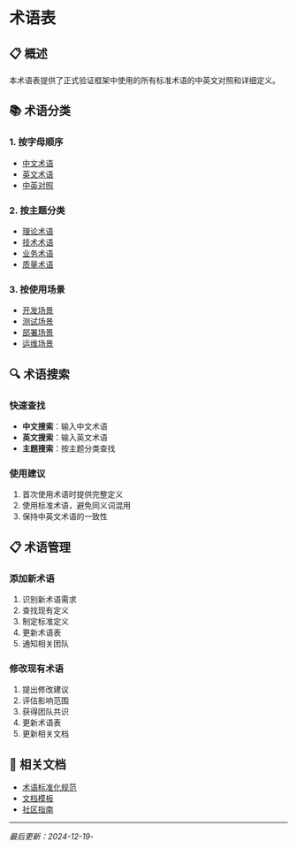 # 术语表

## 📋 概述

本术语表提供了正式验证框架中使用的所有标准术语的中英文对照和详细定义。

## 📚 术语分类

### 1. 按字母顺序

- [中文术语](chinese.md)
- [英文术语](english.md)
- [中英对照](bilingual.md)

### 2. 按主题分类

- [理论术语](definitions.md#理论术语)
- [技术术语](definitions.md#技术术语)
- [业务术语](definitions.md#业务术语)
- [质量术语](definitions.md#质量术语)

### 3. 按使用场景

- [开发场景](definitions.md#开发场景)
- [测试场景](definitions.md#测试场景)
- [部署场景](definitions.md#部署场景)
- [运维场景](definitions.md#运维场景)

## 🔍 术语搜索

### 快速查找

- **中文搜索**：输入中文术语
- **英文搜索**：输入英文术语
- **主题搜索**：按主题分类查找

### 使用建议

1. 首次使用术语时提供完整定义
2. 使用标准术语，避免同义词混用
3. 保持中英文术语的一致性

## 📋 术语管理

### 添加新术语

1. 识别新术语需求
2. 查找现有定义
3. 制定标准定义
4. 更新术语表
5. 通知相关团队

### 修改现有术语

1. 提出修改建议
2. 评估影响范围
3. 获得团队共识
4. 更新术语表
5. 更新相关文档

## 🔗 相关文档

- [术语标准化规范](../TERMINOLOGY_STANDARD.md)
- [文档模板](../templates/README.md)
- [社区指南](../community/README.md)

---

*最后更新：2024-12-19*-
